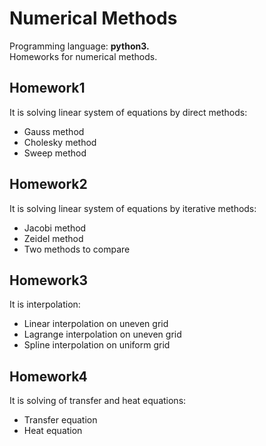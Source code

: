# Numerical Methods
Programming language: **python3.**<br/>
Homeworks for numerical methods.<br/>
## Homework1
It is solving linear system of equations by direct methods:
+ Gauss method
+ Cholesky method
+ Sweep method
## Homework2
It is solving linear system of equations by iterative methods:
+ Jacobi method
+ Zeidel method
+ Two methods to compare
## Homework3
It is interpolation:
+ Linear interpolation on uneven grid
+ Lagrange interpolation on uneven grid
+ Spline interpolation on uniform grid
## Homework4
It is solving of transfer and heat equations:
+ Transfer equation
+ Heat equation

